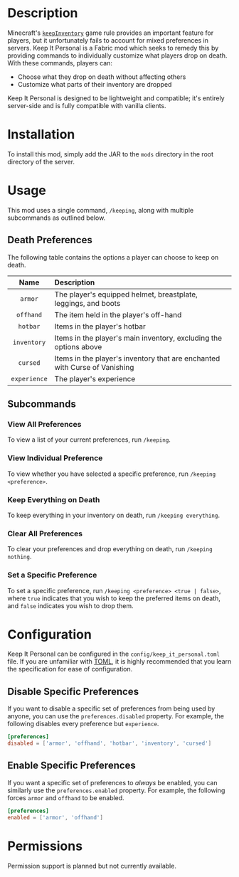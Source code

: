 # Description

Minecraft's [`keepInventory`](https://minecraft.wiki/w/Game_rule#keepInventory) game rule provides an important feature for players, but it unfortunately fails to account for mixed preferences in servers. Keep It Personal is a Fabric mod which seeks to remedy this by providing commands to individually customize what players drop on death. With these commands, players can:
* Choose what they drop on death without affecting others
* Customize what parts of their inventory are dropped

Keep It Personal is designed to be lightweight and compatible; it's entirely server-side and is fully compatible with vanilla clients.

# Installation

To install this mod, simply add the JAR to the `mods` directory in the root directory of the server.

# Usage

This mod uses a single command, `/keeping`, along with multiple subcommands as outlined below.

## Death Preferences

The following table contains the options a player can choose to keep on death.

|     Name     | Description                                                                |
|:------------:|:---------------------------------------------------------------------------|
|   `armor`    | The player's equipped helmet, breastplate, leggings, and boots             |
|  `offhand`   | The item held in the player's off-hand                                     |
|   `hotbar`   | Items in the player's hotbar                                               |
| `inventory`  | Items in the player's main inventory, excluding the options above          |
|   `cursed`   | Items in the player's inventory that are enchanted with Curse of Vanishing |
| `experience` | The player's experience                                                    |

## Subcommands

### View All Preferences

To view a list of your current preferences, run `/keeping`.

### View Individual Preference

To view whether you have selected a specific preference, run `/keeping <preference>`.

### Keep Everything on Death

To keep everything in your inventory on death, run `/keeping everything`.

### Clear All Preferences

To clear your preferences and drop everything on death, run `/keeping nothing`.

### Set a Specific Preference

To set a specific preference, run `/keeping <preference> <true | false>`, where `true` indicates that you wish to keep the preferred items on death, and `false` indicates you wish to drop them.

# Configuration

Keep It Personal can be configured in the `config/keep_it_personal.toml` file. If you are unfamiliar with [TOML](https://toml.io/en/), it is highly recommended that you learn the specification for ease of configuration.

## Disable Specific Preferences

If you want to disable a specific set of preferences from being used by anyone, you can use the `preferences.disabled` property. For example, the following
disables every preference but `experience`.

```toml
[preferences]
disabled = ['armor', 'offhand', 'hotbar', 'inventory', 'cursed']
```

## Enable Specific Preferences

If you want a specific set of preferences to _always_ be enabled, you can similarly use the `preferences.enabled` property. For example, the following forces `armor` and `offhand` to be enabled.

```toml
[preferences]
enabled = ['armor', 'offhand']
```

# Permissions

Permission support is planned but not currently available.
